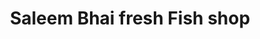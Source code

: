 ---
title: "Saleem Bhai fresh Fish shop"
url: /karachi/saleem-bhai-fresh-fish-shop-v4jr-9q9-sabzi-mundi-rd-block-1-shah-faisal-colony-1-shah-faisal-colony-karachx/
shop: Angeln
---